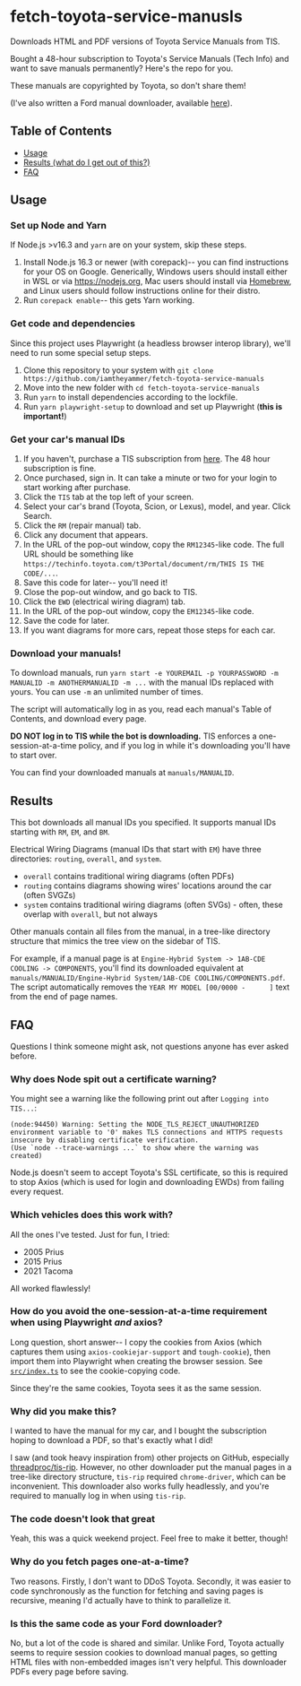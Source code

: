 # fetch-toyota-service-manusls
 Downloads HTML and PDF versions of Toyota Service Manuals from TIS.

Bought a 48-hour subscription to Toyota's Service Manuals (Tech Info) and want to save manuals permanently?
Here's the repo for you.

These manuals are copyrighted by Toyota, so don't share them!

(I've also written a Ford manual downloader, available [here](https://github.com/iamtheyammer/fetch-ford-service-manuals)).

## Table of Contents

- [Usage](#usage)
- [Results (what do I get out of this?)](#results)
- [FAQ](#faq)

## Usage

### Set up Node and Yarn

If Node.js >v16.3 and `yarn` are on your system, skip these steps.

1. Install Node.js 16.3 or newer (with corepack)-- you can find instructions for your OS on Google.
Generically, Windows users should install either in WSL or via https://nodejs.org, 
Mac users should install via [Homebrew](https://brew.sh),
and Linux users should follow instructions online for their distro.
2. Run `corepack enable`-- this gets Yarn working.

### Get code and dependencies

Since this project uses Playwright (a headless browser interop library), we'll need to run some special setup steps.

1. Clone this repository to your system with `git clone https://github.com/iamtheyammer/fetch-toyota-service-manuals`
2. Move into the new folder with `cd fetch-toyota-service-manuals`
3. Run `yarn` to install dependencies according to the lockfile.
4. Run `yarn playwright-setup` to download and set up Playwright (**this is important!**)

### Get your car's manual IDs

1. If you haven't, purchase a TIS subscription from [here](https://techinfo.toyota.com). The 48 hour subscription is fine.
2. Once purchased, sign in. It can take a minute or two for your login to start working after purchase.
3. Click the `TIS` tab at the top left of your screen.
4. Select your car's brand (Toyota, Scion, or Lexus), model, and year. Click Search.
5. Click the `RM` (repair manual) tab.
6. Click any document that appears.
7. In the URL of the pop-out window, copy the `RM12345`-like code.
The full URL should be something like `https://techinfo.toyota.com/t3Portal/document/rm/THIS IS THE CODE/...`.
8. Save this code for later-- you'll need it!
9. Close the pop-out window, and go back to TIS.
10. Click the `EWD` (electrical wiring diagram) tab.
11. In the URL of the pop-out window, copy the `EM12345`-like code.
12. Save the code for later.
13. If you want diagrams for more cars, repeat those steps for each car.

### Download your manuals!

To download manuals, run `yarn start -e YOUREMAIL -p YOURPASSWORD -m MANUALID -m ANOTHERMANUALID -m ...` with
the manual IDs replaced with yours. You can use `-m` an unlimited number of times.

The script will automatically log in as you, read each manual's Table of Contents, and download every page.

**DO NOT log in to TIS while the bot is downloading.** TIS enforces a one-session-at-a-time policy, and if
you log in while it's downloading you'll have to start over.

You can find your downloaded manuals at `manuals/MANUALID`.

## Results

This bot downloads all manual IDs you specified. It supports manual IDs starting with `RM`, `EM`, and `BM`.

Electrical Wiring Diagrams (manual IDs that start with `EM`) have three directories: `routing`, `overall`, and `system`.

- `overall` contains traditional wiring diagrams (often PDFs)
- `routing` contains diagrams showing wires' locations around the car (often SVGZs)
- `system` contains traditional wiring diagrams (often SVGs) - often, these overlap with `overall`, but not always

Other manuals contain all files from the manual, in a tree-like directory structure that mimics the tree view
on the sidebar of TIS.

For example, if a manual page is at `Engine-Hybrid System -> 1AB-CDE COOLING -> COMPONENTS`, you'll find its
downloaded equivalent at `manuals/MANUALID/Engine-Hybrid System/1AB-CDE COOLING/COMPONENTS.pdf`.
The script automatically removes the `YEAR MY MODEL [00/0000 -      ]` text from the end of page names.

## FAQ

Questions I think someone might ask, not questions anyone has ever asked before.

### Why does Node spit out a certificate warning?

You might see a warning like the following print out after `Logging into TIS...`:
```
(node:94450) Warning: Setting the NODE_TLS_REJECT_UNAUTHORIZED environment variable to '0' makes TLS connections and HTTPS requests insecure by disabling certificate verification.
(Use `node --trace-warnings ...` to show where the warning was created)
```

Node.js doesn't seem to accept Toyota's SSL certificate, so this is required to stop Axios
(which is used for login and downloading EWDs) from failing every request.

### Which vehicles does this work with?

All the ones I've tested. Just for fun, I tried:

- 2005 Prius
- 2015 Prius
- 2021 Tacoma

All worked flawlessly!

### How do you avoid the one-session-at-a-time requirement when using Playwright _and_ axios?

Long question, short answer-- I copy the cookies from Axios
(which captures them using `axios-cookiejar-support` and `tough-cookie`),
then import them into Playwright when creating the browser session. See [`src/index.ts`](src/index.ts)
to see the cookie-copying code.

Since they're the same cookies, Toyota sees it as the same session.

### Why did you make this?

I wanted to have the manual for my car, and I bought the subscription hoping to download a PDF, so that's exactly what I did!

I saw (and took heavy inspiration from) other projects on GitHub, especially [threadproc/tis-rip](https://github.com/threadproc/tis-rip).
However, no other downloader put the manual pages in a tree-like directory structure, `tis-rip` required `chrome-driver`, which can be inconvenient.
This downloader also works fully headlessly, and you're required to manually log in when using `tis-rip`.

### The code doesn't look that great

Yeah, this was a quick weekend project. Feel free to make it better, though!

### Why do you fetch pages one-at-a-time?

Two reasons. Firstly, I don't want to DDoS Toyota. Secondly, it was easier to code synchronously
as the function for fetching and saving pages is recursive, meaning I'd actually have to think to parallelize it.

### Is this the same code as your Ford downloader?

No, but a lot of the code is shared and similar. Unlike Ford, Toyota actually seems to require session cookies
to download manual pages, so getting HTML files with non-embedded images isn't very helpful.
This downloader PDFs every page before saving.
